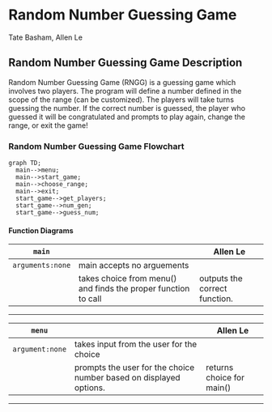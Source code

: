 # Random Number Guessing Game
Tate Basham, Allen Le

## Random Number Guessing Game Description
Random Number Guessing Game (RNGG) is a guessing game which involves two players. The program will define a number defined in the scope of the range (can be customized). The players will take turns guessing the number. If the correct number is guessed, the player who guessed it will be congratulated and prompts to play again, change the range, or exit the game!

### Random Number Guessing Game Flowchart
```mermaid
graph TD;
  main-->menu;
  main-->start_game;
  main-->choose_range;
  main-->exit;
  start_game-->get_players;
  start_game-->num_gen;
  start_game-->guess_num;
```

#### Function Diagrams

| `main`    |               |  Allen Le     |
| ------------------ | ------------- | ------------ |
| `arguments:none`    | main accepts no arguements  |              |
|      | takes choice from menu() and finds the proper function to call  | outputs the correct function.         |
***
| `menu`    |               |     Allen Le   |
| ------------------ | ------------- | ------------ |
| `argument:none`    | takes input from the user for the choice  |              |
|      | prompts the user for the choice number based on displayed options.  | returns choice for main()             |
***
